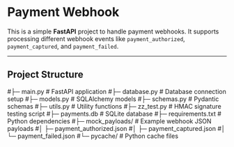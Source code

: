 # Payment Webhook

This is a simple **FastAPI** project to handle payment webhooks. It supports processing different webhook events like `payment_authorized`, `payment_captured`, and `payment_failed`.

---

## Project Structure

#├─ main.py # FastAPI application
#├─ database.py # Database connection setup
#├─ models.py # SQLAlchemy models
#├─ schemas.py # Pydantic schemas
#├─ utils.py # Utility functions
#├─ zz_test.py # HMAC signature testing script
#├─ payments.db # SQLite database
#├─ requirements.txt # Python dependencies
#├─ mock_payloads/ # Example webhook JSON payloads
#│ ├─ payment_authorized.json
#│ ├─ payment_captured.json
#│ └─ payment_failed.json
#└─ pycache/ # Python cache files

